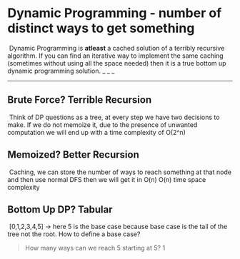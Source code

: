 # Dynamic Programming - number of distinct ways to get something
​
Dynamic Programming is __atleast__ a cached solution of a terribly recursive algorithm. If you can find an iterative way to implement the same caching (sometimes without using all the space needed) then it is a true bottom up dynamic programming solution.
_
_ _
_ _ _
## Brute Force? Terrible Recursion
​
Think of DP questions as a tree, at every step we have two decisions to make. If we do not memoize it, due to the presence of unwanted computation we will end up with a time complexity of O(2^n)
​
​
## Memoized? Better Recursion
​
Caching, we can store the number of ways to reach something at that node and then use normal DFS then we will get it in O(n) O(n) time space complexity
​
## Bottom Up DP? Tabular
​
[0,1,2,3,4,5] -> here 5 is the base case because base case is the tail of the tree not the root.
How to define a base case?
​
> How many ways can we reach 5 starting at 5? 1
